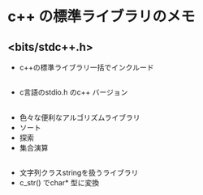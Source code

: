 # c++ の標準ライブラリのメモ

## <bits/stdc++.h>  
 - c++の標準ライブラリ一括でインクルード  


## <cstdio> 
 - c言語のstdio.h のc++ バージョン  


## <algorithm> 
 - 色々な便利なアルゴリズムライブラリ
 - ソート
 - 探索
 - 集合演算  


## <string> 
 - 文字列クラスstringを扱うライブラリ
 - c_str() でchar* 型に変換


